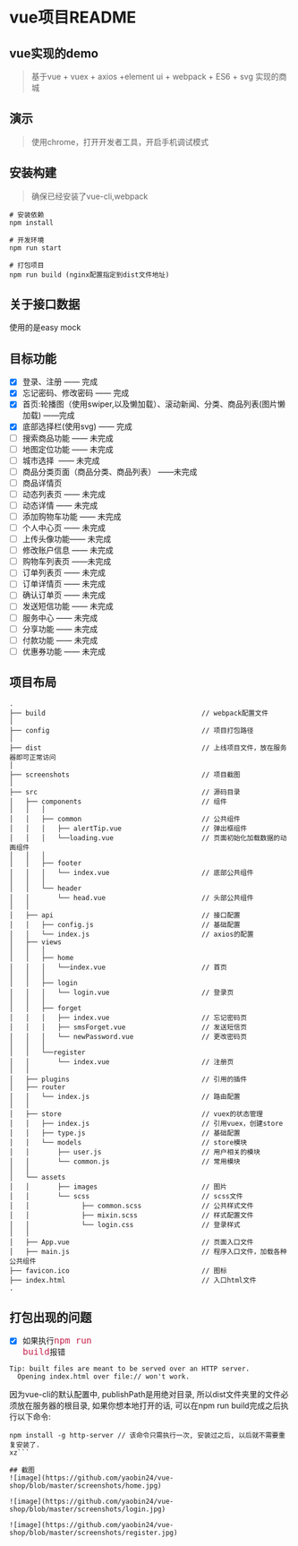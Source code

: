 # vue项目README
##  vue实现的demo

> 基于vue + vuex + axios +element ui + webpack  + ES6 + svg 实现的商城

## 演示
> 使用chrome，打开开发者工具，开启手机调试模式

## 安装构建
>确保已经安装了vue-cli,webpack

```
# 安装依赖
npm install

# 开发环境
npm run start

# 打包项目
npm run build (nginx配置指定到dist文件地址)

```

## 关于接口数据

使用的是easy mock

## 目标功能
- [x] 登录、注册 —— 完成
- [x] 忘记密码、修改密码 —— 完成
- [x] 首页:轮播图（使用swiper,以及懒加载）、滚动新闻、分类、商品列表(图片懒加载) ——完成
- [x] 底部选择栏(使用svg) —— 完成
- [ ] 搜索商品功能 —— 未完成
- [ ] 地图定位功能 —— 未完成
- [ ] 城市选择  —— 未完成
- [ ] 商品分类页面（商品分类、商品列表） ——未完成
- [ ] 商品详情页
- [ ] 动态列表页 —— 未完成
- [ ] 动态详情 —— 未完成
- [ ] 添加购物车功能 —— 未完成
- [ ] 个人中心页 —— 未完成
- [ ] 上传头像功能—— 未完成
- [ ] 修改账户信息 —— 未完成
- [ ] 购物车列表页 ——未完成
- [ ] 订单列表页 —— 未完成
- [ ] 订单详情页 —— 未完成
- [ ] 确认订单页 —— 未完成
- [ ] 发送短信功能 —— 未完成
- [ ] 服务中心 —— 未完成
- [ ] 分享功能 —— 未完成
- [ ] 付款功能 —— 未完成
- [ ] 优惠券功能 —— 未完成

## 项目布局
```
.
├── build                                       // webpack配置文件
│
├── config                                      // 项目打包路径
│
├── dist                                        // 上线项目文件，放在服务器即可正常访问
│
├── screenshots                                 // 项目截图
│
├── src                                         // 源码目录
│   ├── components                              // 组件
│   │   │  
│   │   ├── common                              // 公共组件
│   │   │   ├── alertTip.vue                    // 弹出框组件
│   │   │   └──loading.vue                      // 页面初始化加载数据的动画组件
│   │   │  
│   │   ├── footer
│   │   │   └── index.vue                       // 底部公共组件
│   │   │  
│   │   └── header
│   │       └── head.vue                        // 头部公共组件
│   │  
│   ├── api                                     // 接口配置
│   │   ├── config.js                           // 基础配置
│   │   └── index.js                            // axios的配置
│   ├── views
│   │   │  
│   │   ├── home
│   │   │   └──index.vue                        // 首页
│   │   │  
│   │   ├── login
│   │   │   └── login.vue                       // 登录页
│   │   │  
│   │   ├── forget
│   │   │   ├── index.vue                       // 忘记密码页
│   │   │   ├── smsForget.vue                   // 发送短信页
│   │   │   └── newPassword.vue                 // 更改密码页
│   │   │  
│   │   └──register
│   │       └── index.vue                       // 注册页
│   │   
│   ├── plugins                                 // 引用的插件
│   ├── router
│   │   └── index.js                            // 路由配置
│   │   
│   ├── store                                   // vuex的状态管理
│   │   ├── index.js                            // 引用vuex，创建store
│   │   ├── type.js                             // 基础配置
│   │   └── models                              // store模块
│   │       ├── user.js                         // 用户相关的模块
│   │       └── common.js                       // 常用模块
│   │   
│   └── assets
│   │       ├── images                          // 图片
│   │       └── scss                            // scss文件
│   │             ├── common.scss               // 公共样式文件
│   │             ├── mixin.scss                // 样式配置文件
│   │             └── login.css                 // 登录样式
│   │
│   ├── App.vue                                 // 页面入口文件
│   ├── main.js                                 // 程序入口文件，加载各种公共组件
├── favicon.ico                                 // 图标
├── index.html                                  // 入口html文件
.
```


## 打包出现的问题
- [x] 如果执行<code><font color=#c7254e size=3>npm run build</font></code>报错
```
Tip: built files are meant to be served over an HTTP server.
  Opening index.html over file:// won't work.
```
因为vue-cli的默认配置中, publishPath是用绝对目录,
所以dist文件夹里的文件必须放在服务器的根目录,
如果你想本地打开的话, 可以在npm run build完成之后执行以下命令:
```
npm install -g http-server // 该命令只需执行一次, 安装过之后, 以后就不需要重复安装了.
xz```

## 截图
![image](https://github.com/yaobin24/vue-shop/blob/master/screenshots/home.jpg)

![image](https://github.com/yaobin24/vue-shop/blob/master/screenshots/login.jpg)

![image](https://github.com/yaobin24/vue-shop/blob/master/screenshots/register.jpg)



